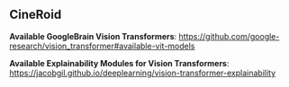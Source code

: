 ## CineRoid


**Available GoogleBrain Vision Transformers**: https://github.com/google-research/vision_transformer#available-vit-models

**Available Explainability Modules for Vision Transformers**: https://jacobgil.github.io/deeplearning/vision-transformer-explainability